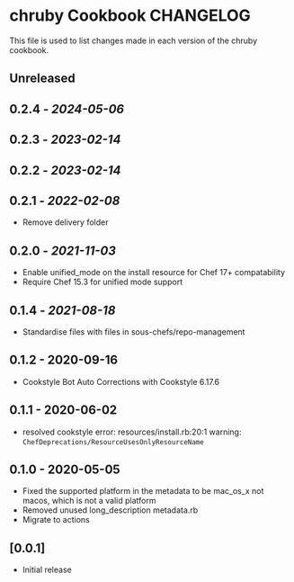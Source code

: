 # chruby Cookbook CHANGELOG

This file is used to list changes made in each version of the chruby cookbook.

## Unreleased

## 0.2.4 - *2024-05-06*

## 0.2.3 - *2023-02-14*

## 0.2.2 - *2023-02-14*

## 0.2.1 - *2022-02-08*

- Remove delivery folder

## 0.2.0 - *2021-11-03*

- Enable unified_mode on the install resource for Chef 17+ compatability
- Require Chef 15.3 for unified mode support

## 0.1.4 - *2021-08-18*

- Standardise files with files in sous-chefs/repo-management

## 0.1.2 - 2020-09-16

- Cookstyle Bot Auto Corrections with Cookstyle 6.17.6

## 0.1.1 - 2020-06-02

- resolved cookstyle error: resources/install.rb:20:1 warning: `ChefDeprecations/ResourceUsesOnlyResourceName`

## 0.1.0 - 2020-05-05

- Fixed the supported platform in the metadata to be mac_os_x not macos, which is not a valid platform
- Removed unused long_description metadata.rb
- Migrate to actions

## [0.0.1]

- Initial release
